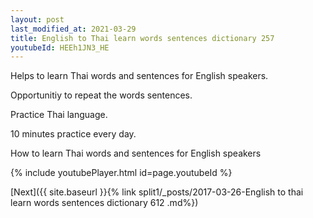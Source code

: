 ```yaml
---
layout: post
last_modified_at: 2021-03-29
title: English to Thai learn words sentences dictionary 257 
youtubeId: HEEh1JN3_HE
---
```

 
 
Helps to learn Thai words and sentences for English speakers.

Opportunitiy to repeat the words sentences. 

Practice Thai language. 
 
10 minutes practice every day. 
 
How to learn Thai words and sentences for English speakers 
 
{% include youtubePlayer.html id=page.youtubeId %}
 
 
[Next]({{ site.baseurl }}{% link  split1/_posts/2017-03-26-English to thai learn words sentences dictionary 612 .md%})
 
